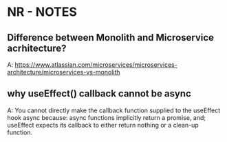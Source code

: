 # NR - NOTES

## Difference between Monolith and Microservice acrhitecture?
A: https://www.atlassian.com/microservices/microservices-architecture/microservices-vs-monolith

## why useEffect() callback cannot be async
A: You cannot directly make the callback function supplied to the useEffect hook async because: async functions implicitly return a promise, and; useEffect expects its callback to either return nothing or a clean-up function.